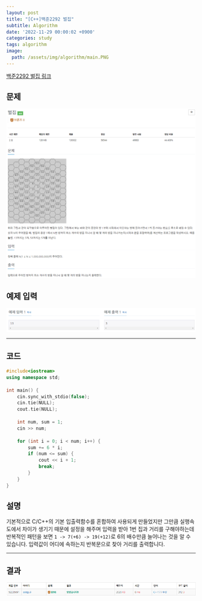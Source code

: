 ```yaml
---
layout: post
title: "[C++]백준2292 벌집"
subtitle: Algorithm
date: '2022-11-29 00:00:02 +0900'
categories: study
tags: algorithm
image:
  path: /assets/img/algorithm/main.PNG
---
```


[백준2292 벌집 링크](https://www.acmicpc.net/problem/2292)

<!--more-->

## 문제
![문제](/assets/img/algorithm/백준/문제-벌집.PNG)

## 예제 입력
![예제](/assets/img/algorithm/백준/예제-벌집.PNG)

---

## 코드
```cpp
#include<iostream>
using namespace std;

int main() {
    cin.sync_with_stdio(false);
    cin.tie(NULL);
    cout.tie(NULL);

    int num, sum = 1;
    cin >> num;

    for (int i = 0; i < num; i++) {
        sum += 6 * i;
        if (num <= sum) {
            cout << i + 1;
            break;
        }
    }
}
```
## 설명
기본적으로 C/C++의 기본 입출력함수를 혼합하여 사용되게 만들었지만 그만큼 실행속도에서 차이가 생기기 때문에 설정을 해주며 입력을 받아 1번 집과 거리를 구해야하는데 반복적인 패턴을 보면 `1 -> 7(+6) -> 19(+12)`로 6의 배수만큼 늘어나는 것을 알 수 있습니다. 입력값이 어디에 속하는지 반복문으로 찾아 거리를 출력합니다.

---

## 결과
![결과](/assets/img/algorithm/백준/결과-벌집.PNG)